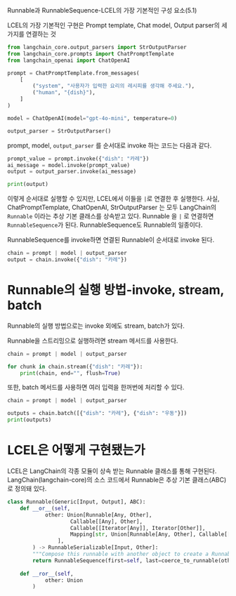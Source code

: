 Runnable과 RunnableSequence-LCEL의 가장 기본적인 구성 요소(5.1)

LCEL의 가장 기본적인 구현은 Prompt template, Chat model, Output parser의 세 가지를 연결하는 것

```python
from langchain_core.output_parsers import StrOutputParser
from langchain_core.prompts import ChatPromptTemplate
from langchain_openai import ChatOpenAI

prompt = ChatPromptTemplate.from_messages(
    [
        ("system", "사용자가 입력한 요리의 레시피를 생각해 주세요."),
        ("human", "{dish}"),
    ]
)      

model = ChatOpenAI(model="gpt-4o-mini", temperature=0)

output_parser = StrOutputParser()
```

prompt, model, `output_parser` 를 순서대로 invoke 하는 코드는 다음과 같다.

```python
prompt_value = prompt.invoke({"dish": "카레"})
ai_message = model.invoke(prompt_value)
output = output_parser.invoke(ai_message)

print(output)
```

이렇게 순서대로 실행할 수 있지만, LCEL에서 이들을 `|`로 연결한 후 실행한다. 사실, ChatPromptTemplate, ChatOpenAI, StrOutputParser 는 모두 LangChain의 `Runnable` 이라는 추상 기본 클래스를 상속받고 있다. Runnable 을 `|` 로 연결하면 `RunnableSequence`가 된다. RunnableSequence도 Runnable의 일종이다.

RunnableSequence를 invoke하면 연결된 Runnable이 순서대로 invoke 된다.

```python
chain = prompt | model | output_parser
output = chain.invoke({"dish": "카레"})
```

# Runnable의 실행 방법-invoke, stream, batch

Runnable의 실행 방법으로는 invoke 외에도 stream, batch가 있다.  

Runnable을 스트리밍으로 실행하려면 stream 메서드를 사용한다.

```python
chain = prompt | model | output_parser

for chunk in chain.stream({"dish": "카레"}):
    print(chain, end="", flush=True)
```

또한, batch 메서드를 사용하면 여러 입력을 한꺼번에 처리할 수 있다.

```python
chain = prompt | model | output_parser

outputs = chain.batch([{"dish": "카레"}, {"dish": "우동"}])
print(outputs)
```

# LCEL은 어떻게 구현됐는가

LCEL은 LangChain의 각종 모듈이 상속 받는 Runnable 클래스를 통해 구현된다. LangChain(langchain-core)의 소스 코드에서 Runnable은 추상 기본 클래스(ABC)로 정의돼 있다.

```python
class Runnable(Generic[Input, Output], ABC):
    def __or__(self,
            other: Union[Runnable[Any, Other],
                    Callable[[Any], Other],
                    Callable[[Iterator[Any]], Iterator[Other]],
                    Mapping[str, Union[Runnable[Any, Other], Callable[[Any], Other], Any]],
                ],
        ) -> RunnableSerializable[Input, Other]:
        """Compose this runnable with another object to create a RunnableSequence."""
        return RunnableSequence(first=self, last=coerce_to_runnable(other))
    
    def __ror__(self,
            other: Union
        )
```


























